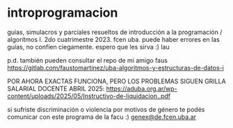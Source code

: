# introprogramacion
guías, simulacros y parciales resueltos de introducción a la programación  / algoritmos I. 2do cuatrimestre 2023. fcen uba.
puede haber errores en las guías, no confíen ciegamente. espero que les sirva :) lau

p.d. también pueden consultar el repo de mi amigo faus https://gitlab.com/faustomartinez/uba-algoritmos-y-estructuras-de-datos-i




POR AHORA EXACTAS FUNCIONA, PERO LOS PROBLEMAS SIGUEN
GRILLA SALARIAL DOCENTE ABRIL 2025: https://aduba.org.ar/wp-content/uploads/2025/05/Instructivo-de-liquidacion..pdf

si sufriste discriminación o violencia por motivos de género te podés comunicar con este programa de la facu :) genex@de.fcen.uba.ar
